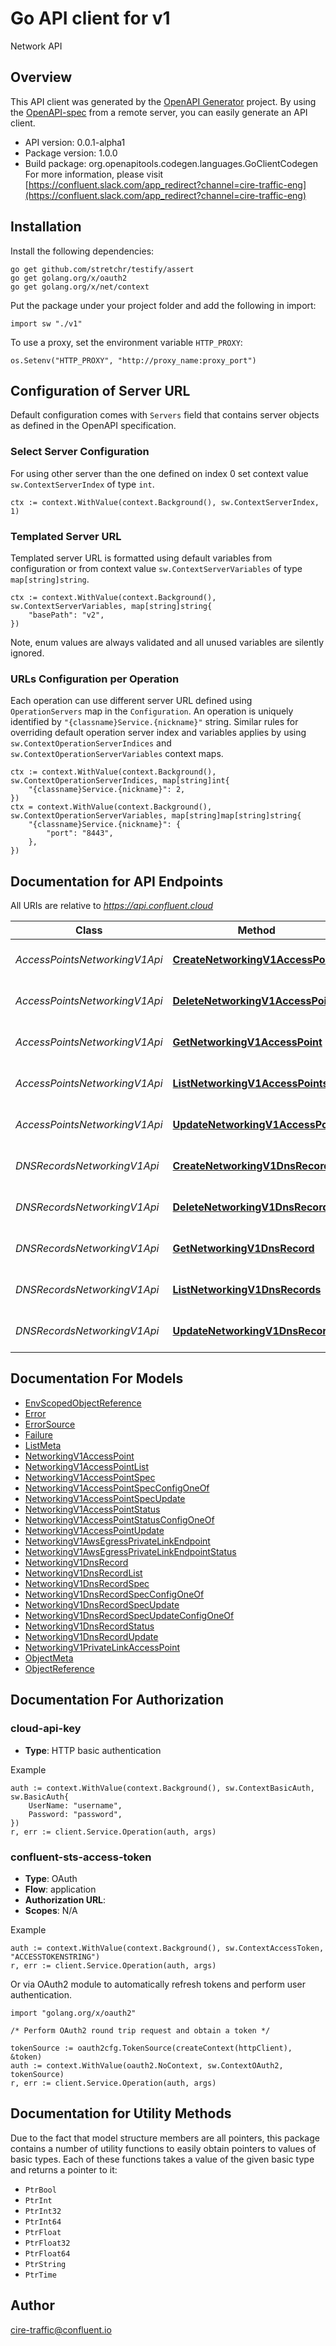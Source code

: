 # Go API client for v1

Network API

## Overview
This API client was generated by the [OpenAPI Generator](https://openapi-generator.tech) project.  By using the [OpenAPI-spec](https://www.openapis.org/) from a remote server, you can easily generate an API client.

- API version: 0.0.1-alpha1
- Package version: 1.0.0
- Build package: org.openapitools.codegen.languages.GoClientCodegen
For more information, please visit [https://confluent.slack.com/app_redirect?channel=cire-traffic-eng](https://confluent.slack.com/app_redirect?channel=cire-traffic-eng)

## Installation

Install the following dependencies:

```shell
go get github.com/stretchr/testify/assert
go get golang.org/x/oauth2
go get golang.org/x/net/context
```

Put the package under your project folder and add the following in import:

```golang
import sw "./v1"
```

To use a proxy, set the environment variable `HTTP_PROXY`:

```golang
os.Setenv("HTTP_PROXY", "http://proxy_name:proxy_port")
```

## Configuration of Server URL

Default configuration comes with `Servers` field that contains server objects as defined in the OpenAPI specification.

### Select Server Configuration

For using other server than the one defined on index 0 set context value `sw.ContextServerIndex` of type `int`.

```golang
ctx := context.WithValue(context.Background(), sw.ContextServerIndex, 1)
```

### Templated Server URL

Templated server URL is formatted using default variables from configuration or from context value `sw.ContextServerVariables` of type `map[string]string`.

```golang
ctx := context.WithValue(context.Background(), sw.ContextServerVariables, map[string]string{
	"basePath": "v2",
})
```

Note, enum values are always validated and all unused variables are silently ignored.

### URLs Configuration per Operation

Each operation can use different server URL defined using `OperationServers` map in the `Configuration`.
An operation is uniquely identified by `"{classname}Service.{nickname}"` string.
Similar rules for overriding default operation server index and variables applies by using `sw.ContextOperationServerIndices` and `sw.ContextOperationServerVariables` context maps.

```
ctx := context.WithValue(context.Background(), sw.ContextOperationServerIndices, map[string]int{
	"{classname}Service.{nickname}": 2,
})
ctx = context.WithValue(context.Background(), sw.ContextOperationServerVariables, map[string]map[string]string{
	"{classname}Service.{nickname}": {
		"port": "8443",
	},
})
```

## Documentation for API Endpoints

All URIs are relative to *https://api.confluent.cloud*

Class | Method | HTTP request | Description
------------ | ------------- | ------------- | -------------
*AccessPointsNetworkingV1Api* | [**CreateNetworkingV1AccessPoint**](docs/AccessPointsNetworkingV1Api.md#createnetworkingv1accesspoint) | **Post** /networking/v1/access-points | Create an Access Point
*AccessPointsNetworkingV1Api* | [**DeleteNetworkingV1AccessPoint**](docs/AccessPointsNetworkingV1Api.md#deletenetworkingv1accesspoint) | **Delete** /networking/v1/access-points/{id} | Delete an Access Point
*AccessPointsNetworkingV1Api* | [**GetNetworkingV1AccessPoint**](docs/AccessPointsNetworkingV1Api.md#getnetworkingv1accesspoint) | **Get** /networking/v1/access-points/{id} | Read an Access Point
*AccessPointsNetworkingV1Api* | [**ListNetworkingV1AccessPoints**](docs/AccessPointsNetworkingV1Api.md#listnetworkingv1accesspoints) | **Get** /networking/v1/access-points | List of Access Points
*AccessPointsNetworkingV1Api* | [**UpdateNetworkingV1AccessPoint**](docs/AccessPointsNetworkingV1Api.md#updatenetworkingv1accesspoint) | **Patch** /networking/v1/access-points/{id} | Update an Access Point
*DNSRecordsNetworkingV1Api* | [**CreateNetworkingV1DnsRecord**](docs/DNSRecordsNetworkingV1Api.md#createnetworkingv1dnsrecord) | **Post** /networking/v1/dns-records | Create a DNS Record
*DNSRecordsNetworkingV1Api* | [**DeleteNetworkingV1DnsRecord**](docs/DNSRecordsNetworkingV1Api.md#deletenetworkingv1dnsrecord) | **Delete** /networking/v1/dns-records/{id} | Delete a DNS Record
*DNSRecordsNetworkingV1Api* | [**GetNetworkingV1DnsRecord**](docs/DNSRecordsNetworkingV1Api.md#getnetworkingv1dnsrecord) | **Get** /networking/v1/dns-records/{id} | Read a DNS Record
*DNSRecordsNetworkingV1Api* | [**ListNetworkingV1DnsRecords**](docs/DNSRecordsNetworkingV1Api.md#listnetworkingv1dnsrecords) | **Get** /networking/v1/dns-records | List of DNS Records
*DNSRecordsNetworkingV1Api* | [**UpdateNetworkingV1DnsRecord**](docs/DNSRecordsNetworkingV1Api.md#updatenetworkingv1dnsrecord) | **Patch** /networking/v1/dns-records/{id} | Update a DNS Record


## Documentation For Models

 - [EnvScopedObjectReference](docs/EnvScopedObjectReference.md)
 - [Error](docs/Error.md)
 - [ErrorSource](docs/ErrorSource.md)
 - [Failure](docs/Failure.md)
 - [ListMeta](docs/ListMeta.md)
 - [NetworkingV1AccessPoint](docs/NetworkingV1AccessPoint.md)
 - [NetworkingV1AccessPointList](docs/NetworkingV1AccessPointList.md)
 - [NetworkingV1AccessPointSpec](docs/NetworkingV1AccessPointSpec.md)
 - [NetworkingV1AccessPointSpecConfigOneOf](docs/NetworkingV1AccessPointSpecConfigOneOf.md)
 - [NetworkingV1AccessPointSpecUpdate](docs/NetworkingV1AccessPointSpecUpdate.md)
 - [NetworkingV1AccessPointStatus](docs/NetworkingV1AccessPointStatus.md)
 - [NetworkingV1AccessPointStatusConfigOneOf](docs/NetworkingV1AccessPointStatusConfigOneOf.md)
 - [NetworkingV1AccessPointUpdate](docs/NetworkingV1AccessPointUpdate.md)
 - [NetworkingV1AwsEgressPrivateLinkEndpoint](docs/NetworkingV1AwsEgressPrivateLinkEndpoint.md)
 - [NetworkingV1AwsEgressPrivateLinkEndpointStatus](docs/NetworkingV1AwsEgressPrivateLinkEndpointStatus.md)
 - [NetworkingV1DnsRecord](docs/NetworkingV1DnsRecord.md)
 - [NetworkingV1DnsRecordList](docs/NetworkingV1DnsRecordList.md)
 - [NetworkingV1DnsRecordSpec](docs/NetworkingV1DnsRecordSpec.md)
 - [NetworkingV1DnsRecordSpecConfigOneOf](docs/NetworkingV1DnsRecordSpecConfigOneOf.md)
 - [NetworkingV1DnsRecordSpecUpdate](docs/NetworkingV1DnsRecordSpecUpdate.md)
 - [NetworkingV1DnsRecordSpecUpdateConfigOneOf](docs/NetworkingV1DnsRecordSpecUpdateConfigOneOf.md)
 - [NetworkingV1DnsRecordStatus](docs/NetworkingV1DnsRecordStatus.md)
 - [NetworkingV1DnsRecordUpdate](docs/NetworkingV1DnsRecordUpdate.md)
 - [NetworkingV1PrivateLinkAccessPoint](docs/NetworkingV1PrivateLinkAccessPoint.md)
 - [ObjectMeta](docs/ObjectMeta.md)
 - [ObjectReference](docs/ObjectReference.md)


## Documentation For Authorization



### cloud-api-key

- **Type**: HTTP basic authentication

Example

```golang
auth := context.WithValue(context.Background(), sw.ContextBasicAuth, sw.BasicAuth{
    UserName: "username",
    Password: "password",
})
r, err := client.Service.Operation(auth, args)
```


### confluent-sts-access-token


- **Type**: OAuth
- **Flow**: application
- **Authorization URL**: 
- **Scopes**: N/A

Example

```golang
auth := context.WithValue(context.Background(), sw.ContextAccessToken, "ACCESSTOKENSTRING")
r, err := client.Service.Operation(auth, args)
```

Or via OAuth2 module to automatically refresh tokens and perform user authentication.

```golang
import "golang.org/x/oauth2"

/* Perform OAuth2 round trip request and obtain a token */

tokenSource := oauth2cfg.TokenSource(createContext(httpClient), &token)
auth := context.WithValue(oauth2.NoContext, sw.ContextOAuth2, tokenSource)
r, err := client.Service.Operation(auth, args)
```


## Documentation for Utility Methods

Due to the fact that model structure members are all pointers, this package contains
a number of utility functions to easily obtain pointers to values of basic types.
Each of these functions takes a value of the given basic type and returns a pointer to it:

* `PtrBool`
* `PtrInt`
* `PtrInt32`
* `PtrInt64`
* `PtrFloat`
* `PtrFloat32`
* `PtrFloat64`
* `PtrString`
* `PtrTime`

## Author

cire-traffic@confluent.io

